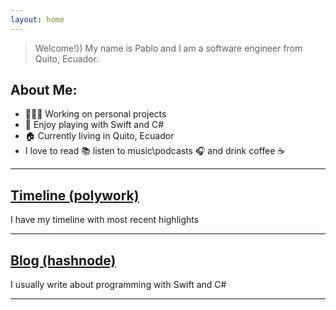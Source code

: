 ```yaml
---
layout: home
---
```

<!--
<div style="display: block;margin-bottom:10px;margin-left: auto;margin-right: auto;width: 80%;">
<img src="https://github-readme-stats.vercel.app/api?username=pablinme&show_icons=true&hide_rank=true&count_private=true&hide=issues,prs" /> <img src="https://github-readme-stats.vercel.app/api/top-langs?username=pablinme&count_private=true&hide=cmake&layout=compact" />
</div>
-->

> Welcome!)) My name is Pablo and I am a software engineer from Quito, Ecuador.

## About Me:
- 👨🏻‍💻 Working on personal projects
- 💫 Enjoy playing with Swift and C#
- 🏠 Currently living in Quito, Ecuador
- I love to read 📚 listen to music\podcasts 🎧 and drink coffee ☕️

****

## [Timeline (polywork)](https://updates.pableins.com/)
I have my timeline with most recent highlights

****

## [Blog (hashnode)](https://blog.pableins.com/)
I usually write about programming with Swift and C#

****
